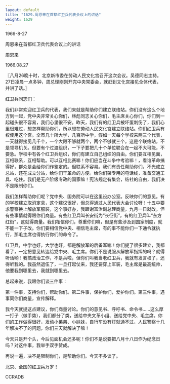 ```yaml
---
layout: default
title: "1629.周恩来在首都红卫兵代表会议上的讲话"
weight: 1629
---
```


1966-8-27

周恩来在首都红卫兵代表会议上的讲话

周恩来

1966.08.27

〖八月26晚十时，北京新市委在劳动人民文化宫召开这次会议。吴德同志主持。27日凌晨一点多钟，周总理刚刚开完中央常委会，就赶到文化宫接见全体代表，并讲了话。〗

红卫兵同志们：

我们非常欢迎红卫兵的代表，我们来就是帮助你们建立联络站。你们没有这么个地方到一起，党中央非常关心你们，林彪同志关心你们，毛主席关心你们，你们到一起碰头很不容易，我们心里很不安。昨天，我们有的红卫兵被坏蛋刺伤了，我们心里很难过，想怎样帮助你们，所以想在劳动人民文化宫建立联络站。你们红卫兵有权使用这个宫。全市几十所大学，几百所中学，假如一天每个学校来两三个代表，一天就得接见几千个，一个大殿不够就两个，两个不够就三个。这是个联络站，不是领导机关。但要有个过渡组织，一下子要把几十个单位联合在一起不大可能，不要急。学校中有各个红卫兵组织，你们有建立自己组织的自由。你们要互相见面，互相联系，互相帮助。可以互相比赛嘛！你们应当在斗争中考验嘛！，看谁革命搞得好，群众是会给你们作鉴定的。但联系不容易。我们有责任帮助你们，不光成立总站，还在成立分站，给你们干革命的方便。给你们架专用的电话线，准备交通工具、吃住。我们是无产阶级专政的国家嘛！宪法规定有集会，结社的自由，我们决不是限制你们。

我们怎样帮助你们呢？党中央、国务院可以在这里设办公室。反映你们的意见。有的学校建立取消定息，这个建议很好，但总得通过人民代表大会讨论呀！十五中要求警察换上解放军服装，这个事好办，我跟谢富治副总理商量，九月一日就改。但有些事情就得跟你们商量。有些红卫兵叫长安街为“长征街”，有的红卫兵叫“东方红街”，这就得商量。我们相信你们，尊重你们嘛，但是有些涉及到国家制度，就不能一下子改。你们要相信党中央、相信毛主席，有的事不能你们一下通令就执行，那毛主席也得执行你们的命令了。

红卫兵，中学也好，大学也好，都是解放军的后备军嘛！你们提了很多建立，我都看了，一定把意见转达给党中央、毛主席。你们不是说服从解放军指挥的吗？就得听话哟！我搞政治工作，不是兵啦，但你们叫我当老红卫兵，我就有发言权了，还得听我的。我虽然退伍了，一旦打起仗来，我还要穿上军装，毛主席是最高统帅，他要我到哪里去，我就到哪里去。

总起来说，我跟你们谈三件事：

第一件事，支持你们，帮助你们。第二件事，保护你们，爱护你们。第三件事，遇事同你们商量，宣传解释。

我今天就提这点建议，你们商量讨论。你们的意见书、呼吁书、命令书……这么厚一打子（做手势），我们都分了类，送给中央文革小组、送给党中央、毛主席。你们的工作做得很好，发动小弟弟、小妹妹，自行车没有灯就通不过，人民警察十几年解决不了的问题，你们三天就解决了嘛！

今天只是开个头，今后见面机会还多呢！你们不是说要把八月十八日作为纪念日吗？对这件事，我举手双手赞成。

再说一遍，决不是限制你们，是帮助你们。今天不多谈了。

北京、全国的红卫兵万岁！

CCRADB

